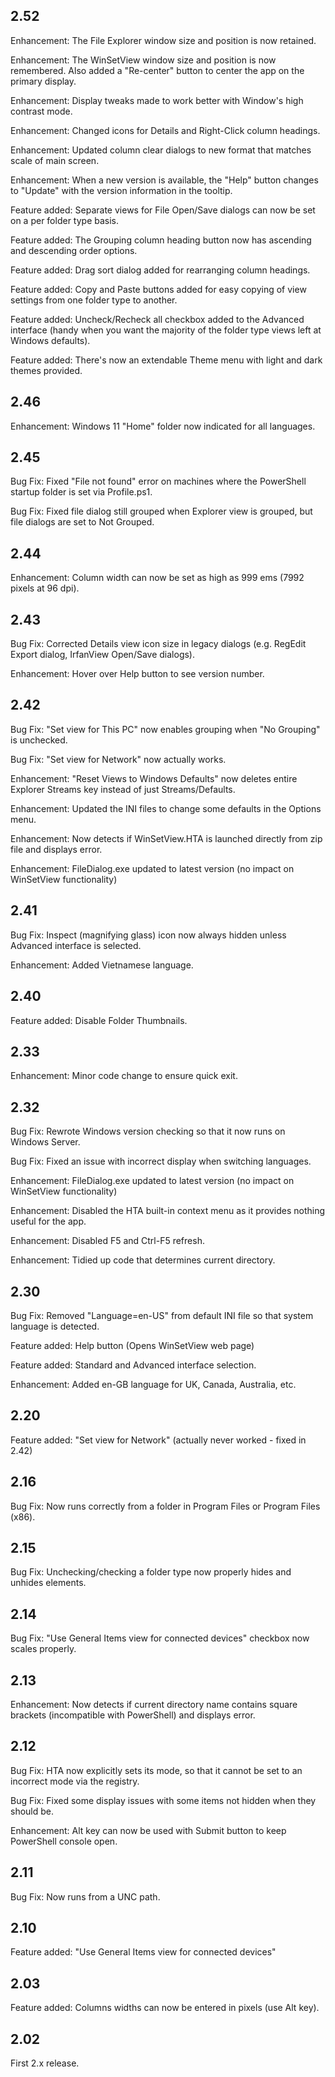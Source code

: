 ## 2.52

Enhancement: The File Explorer window size and position is now retained.

Enhancement: The WinSetView window size and position is now remembered. Also added a "Re-center" button to center the app on the primary display.

Enhancement: Display tweaks made to work better with Window's high contrast mode.

Enhancement: Changed icons for Details and Right-Click column headings.

Enhancement: Updated column clear dialogs to new format that matches scale of main screen.

Enhancement: When a new version is available, the "Help" button changes to "Update" with the version information in the tooltip.

Feature added: Separate views for File Open/Save dialogs can now be set on a per folder type basis.

Feature added: The Grouping column heading button now has ascending and descending order options.

Feature added: Drag sort dialog added for rearranging column headings.

Feature added: Copy and Paste buttons added for easy copying of view settings from one folder type to another.

Feature added: Uncheck/Recheck all checkbox added to the Advanced interface (handy when you want the majority of the folder type views left at Windows defaults).

Feature added: There's now an extendable Theme menu with light and dark themes provided.

## 2.46

Enhancement: Windows 11 "Home" folder now indicated for all languages.

## 2.45

Bug Fix: Fixed "File not found" error on machines where the PowerShell startup folder is set via Profile.ps1.

Bug Fix: Fixed file dialog still grouped when Explorer view is grouped, but file dialogs are set to Not Grouped.

## 2.44

Enhancement: Column width can now be set as high as 999 ems (7992 pixels at 96 dpi).

## 2.43

Bug Fix: Corrected Details view icon size in legacy dialogs (e.g. RegEdit Export dialog, IrfanView Open/Save dialogs).

Enhancement: Hover over Help button to see version number.


## 2.42

Bug Fix: "Set view for This PC" now enables grouping when "No Grouping" is unchecked.

Bug Fix: "Set view for Network" now actually works.

Enhancement: "Reset Views to Windows Defaults" now deletes entire Explorer Streams key instead of just Streams/Defaults.

Enhancement: Updated the INI files to change some defaults in the Options menu.

Enhancement: Now detects if WinSetView.HTA is launched directly from zip file and displays error.

Enhancement: FileDialog.exe updated to latest version (no impact on WinSetView functionality)


## 2.41

Bug Fix: Inspect (magnifying glass) icon now always hidden unless Advanced interface is selected.

Enhancement: Added Vietnamese language.


## 2.40

Feature added: Disable Folder Thumbnails.


## 2.33

Enhancement: Minor code change to ensure quick exit.


## 2.32

Bug Fix: Rewrote Windows version checking so that it now runs on Windows Server.

Bug Fix: Fixed an issue with incorrect display when switching languages.

Enhancement: FileDialog.exe updated to latest version (no impact on WinSetView functionality)

Enhancement: Disabled the HTA built-in context menu as it provides nothing useful for the app.

Enhancement: Disabled F5 and Ctrl-F5 refresh.

Enhancement: Tidied up code that determines current directory.


## 2.30

Bug Fix: Removed "Language=en-US" from default INI file so that system language is detected.

Feature added: Help button (Opens WinSetView web page)

Feature added: Standard and Advanced interface selection.

Enhancement: Added en-GB language for UK, Canada, Australia, etc.


## 2.20

Feature added: "Set view for Network" (actually never worked - fixed in 2.42)


## 2.16

Bug Fix: Now runs correctly from a folder in Program Files or Program Files (x86).


## 2.15

Bug Fix: Unchecking/checking a folder type now properly hides and unhides elements.


## 2.14

Bug Fix: "Use General Items view for connected devices" checkbox now scales properly.


## 2.13

Enhancement: Now detects if current directory name contains square brackets (incompatible with PowerShell) and displays error.


## 2.12

Bug Fix: HTA now explicitly sets its mode, so that it cannot be set to an incorrect mode via the registry.

Bug Fix: Fixed some display issues with some items not hidden when they should be.

Enhancement: Alt key can now be used with Submit button to keep PowerShell console open.


## 2.11

Bug Fix: Now runs from a UNC path.


## 2.10

Feature added: "Use General Items view for connected devices"


## 2.03

Feature added: Columns widths can now be entered in pixels (use Alt key).


## 2.02

First 2.x release.
